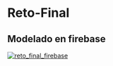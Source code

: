 # Reto-Final

## Modelado en firebase
[
![reto_final_firebase](https://user-images.githubusercontent.com/82173439/142976620-550f5e4f-c001-462a-94be-4d4da91b6168.PNG)
](url)
